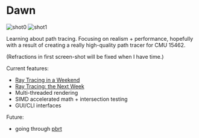 # Dawn

![shot0](https://i.imgur.com/0qjUOQN.png)
![shot1](https://i.imgur.com/b93N7Xh.png)

Learning about path tracing. Focusing on realism + performance, hopefully with a result of creating a really high-quality path tracer for CMU 15462.

(Refractions in first screen-shot will be fixed when I have time.)

Current features:
- [Ray Tracing in a Weekend](http://www.realtimerendering.com/raytracing/Ray%20Tracing%20in%20a%20Weekend.pdf)
- [Ray Tracing: the Next Week](http://www.realtimerendering.com/raytracing/Ray%20Tracing_%20The%20Next%20Week.pdf)
- Multi-threaded rendering
- SIMD accelerated math + intersection testing
- GUI/CLI interfaces

Future:
- going through [pbrt](http://www.pbr-book.org/3ed-2018/contents.html)
